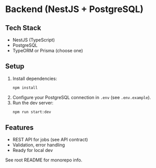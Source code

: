 # Backend (NestJS + PostgreSQL)

## Tech Stack
- NestJS (TypeScript)
- PostgreSQL
- TypeORM or Prisma (choose one)

## Setup

1. Install dependencies:
   ```sh
   npm install
   ```
2. Configure your PostgreSQL connection in `.env` (see `.env.example`).
3. Run the dev server:
   ```sh
   npm run start:dev
   ```

## Features
- REST API for jobs (see API contract)
- Validation, error handling
- Ready for local dev

See root README for monorepo info.
